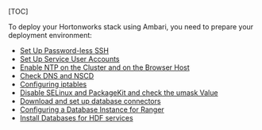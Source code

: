 [TOC]

To deploy your Hortonworks stack using Ambari, you need to prepare your deployment environment:

- [Set Up Password-less SSH]($SetUpPasswordLessSSH)
- [Set Up Service User Accounts]($SetUpServiceUserAccounts)
- [Enable NTP on the Cluster and on the Browser Host]($EnableNTPOnTheClusterAndOnTheBrowserHost)
- [Check DNS and NSCD]($CheckDNSAndNSCD)
- [Configuring iptables]($ConfiguringIptables)
- [Disable SELinux and PackageKit and check the umask Value]($DisableSELinuxAndPackageKitAndCheckTheUmaskValue)
- [Download and set up database connectors]($DownloadAndSetUpDatabaseConnectors)
- [Configuring a Database Instance for Ranger]($ConfiguringADatabaseInstanceForRanger)
- [Install Databases for HDF services]($InstallDatabasesForHDFServices)
